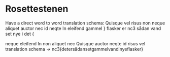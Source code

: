 # Rosettestenen
Have a direct word to word translation schema:
Quisque vel risus   non neque aliquet auctor nec id  neqte In  eleifend
gammel  }   flasker er  nc3   sådan   vand   set nye i     det {


neque eleifend In non aliquet nec Quisque auctor neqte id risus vel
translation schema ->
nc3{detersådansetgammelvandinyeflasker}

